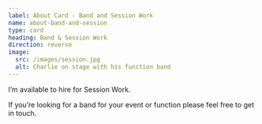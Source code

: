```yaml
---
label: About Card - Band and Session Work
name: about-band-and-session
type: card
heading: Band & Session Work
direction: reverse
image:
  src: /images/session.jpg
  alt: Charlie on stage with his function band
---
```

I’m available to hire for Session Work.

If you’re looking for a band for your event or function please feel free to get in touch.